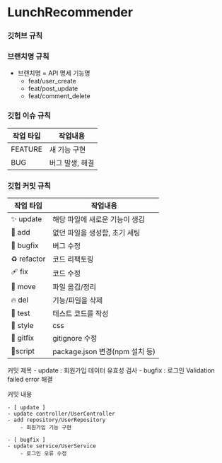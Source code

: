 # LunchRecommender

### **깃허브 규칙**

### 브랜치명 규칙

- 브랜치명 = API 명세 기능명
    - feat/user_create
    - feat/post_update
    - feat/comment_delete

### 깃헙 이슈 규칙

| 작업 타입 | 작업내용 |
| --- | --- |
| FEATURE | 새 기능 구현 |
| BUG | 버그 발생, 해결 |

### 깃헙 커밋 규칙

| 작업 타입 | 작업내용 |
| --- | --- |
| ✨ update   | 해당 파일에 새로운 기능이 생김 |
| 🎉 add | 없던 파일을 생성함, 초기 세팅 |
| 🐛 bugfix | 버그 수정 |
| ♻️ refactor | 코드 리팩토링 |
| 🩹 fix | 코드 수정 |
| 🚚 move | 파일 옮김/정리 |
| 🔥 del | 기능/파일을 삭제 |
| 🍻 test | 테스트 코드를 작성 |
| 💄 style | css |
| 🙈 gitfix | gitignore 수정 |
| 🔨script | package.json 변경(npm 설치 등) |

커밋 제목
    - update : 회원가입 데이터 유효성 검사
    - bugfix : 로그인 Validation failed error 해결
    
커밋 내용

    - [ update ]
    - update controller/UserController
    - add repository/UserRepository
        - 회원가입 기능 구현
        
    - [ bugfix ]
    - update service/UserService
        - 로그인 오류 수정
